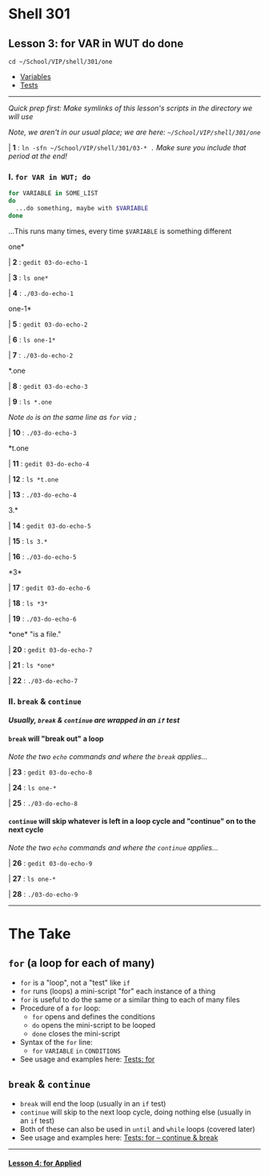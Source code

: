 # Shell 301
## Lesson 3: for VAR in WUT do done

`cd ~/School/VIP/shell/301/one`

- [Variables](https://github.com/inkVerb/vip/blob/master/Cheat-Sheets/Variables.md)
- [Tests](https://github.com/inkVerb/vip/blob/master/Cheat-Sheets/Tests.md)

___

*Quick prep first: Make symlinks of this lesson's scripts in the directory we will use*

*Note, we aren't in our usual place; we are here: `~/School/VIP/shell/301/one`*

| **1** : `ln -sfn ~/School/VIP/shell/301/03-* .` *Make sure you include that period at the end!*

### I. `for VAR in WUT; do`

```sh
for VARIABLE in SOME_LIST
do
  ...do something, maybe with $VARIABLE
done
```

...This runs many times, every time `$VARIABLE` is something different

one*

| **2** : `gedit 03-do-echo-1`

| **3** : `ls one*`

| **4** : `./03-do-echo-1`

one-1*

| **5** : `gedit 03-do-echo-2`

| **6** : `ls one-1*`

| **7** : `./03-do-echo-2`

*.one

| **8** : `gedit 03-do-echo-3`

| **9** : `ls *.one`

*Note `do` is on the same line as `for` via `;`*

| **10** : `./03-do-echo-3`

*t.one

| **11** : `gedit 03-do-echo-4`

| **12** : `ls *t.one`

| **13** : `./03-do-echo-4`

3.*

| **14** : `gedit 03-do-echo-5`

| **15** : `ls 3.*`

| **16** : `./03-do-echo-5`

\*3*

| **17** : `gedit 03-do-echo-6`

| **18** : `ls *3*`

| **19** : `./03-do-echo-6`

\*one* "is a file."

| **20** : `gedit 03-do-echo-7`

| **21** : `ls *one*`

| **22** : `./03-do-echo-7`

### II. `break` & `continue`

#### *Usually, `break` & `continue` are wrapped in an `if` test*

#### `break` will "break out" a loop

*Note the two `echo` commands and where the `break` applies...*

| **23** : `gedit 03-do-echo-8`

| **24** : `ls one-*`

| **25** : `./03-do-echo-8`

#### `continue` will skip whatever is left in a loop cycle and "continue" on to the next cycle

*Note the two `echo` commands and where the `continue` applies...*

| **26** : `gedit 03-do-echo-9`

| **27** : `ls one-*`

| **28** : `./03-do-echo-9`

___

# The Take

## `for` (a loop for each of many)
- `for` is a "loop", not a "test" like `if`
- `for` runs (loops) a mini-script "for" each instance of a thing
- `for` is useful to do the same or a similar thing to each of many files
- Procedure of a `for` loop:
  - `for` opens and defines the conditions
  - `do` opens the mini-script to be looped
  - `done` closes the mini-script
- Syntax of the `for` line:
  - `for` `VARIABLE` `in` `CONDITIONS`
- See usage and examples here: [Tests: for](https://github.com/inkVerb/vip/blob/master/Cheat-Sheets/Tests.md#iii-for-variabl-in-wut)

##  `break` & `continue`
- `break` will end the loop (usually in an `if` test)
- `continue` will skip to the next loop cycle, doing nothing else (usually in an `if` test)
- Both of these can also be used in `until` and `while` loops (covered later)
- See usage and examples here: [Tests: for – continue & break](https://github.com/inkVerb/vip/blob/master/Cheat-Sheets/Tests.md#continue--break)

___

#### [Lesson 4: for Applied](https://github.com/inkVerb/vip/blob/master/301-shell/Lesson-04.md)
